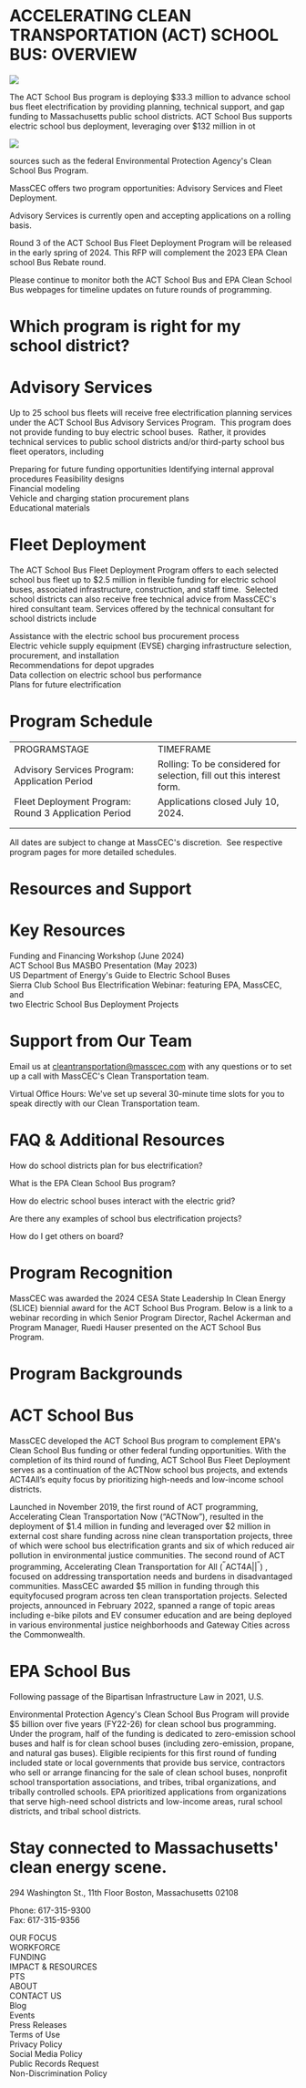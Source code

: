 # ACCELERATING CLEAN TRANSPORTATION (ACT) SCHOOL BUS: OVERVIEW  

![](images/ff41e2a077696d2a62cb13e2627639c7efb56c24d81f33c35edb3d3d0782c789.jpg)  

The ACT School Bus program is deploying $\$33.3$ million to advance school bus fleet electrification by providing planning, technical support, and gap funding to Massachusetts public school districts. ACT School Bus supports electric school bus deployment, leveraging over $\$132$ million in ot  

![](images/97fbfa27b86eaafc7648e708bc7a9b02454b92cc37ba3c08ed1577a96f1e0983.jpg)  

sources such as the federal Environmental Protection Agency's Clean School Bus Program.  

MassCEC offers two program opportunities: Advisory Services and Fleet Deployment.  

Advisory Services is currently open and accepting applications on a rolling basis.  

Round 3 of the ACT School Bus Fleet Deployment Program will be released in the early spring of 2024. This RFP will complement the 2023 EPA Clean school Bus Rebate round.  

Please continue to monitor both the ACT School Bus and EPA Clean School Bus webpages for timeline updates on future rounds of programming.  

# Which program is right for my school district?  

# Advisory Services  

Up to 25 school bus fleets will receive free electrification planning services under the ACT School Bus Advisory Services Program.  This program does not provide funding to buy electric school buses.  Rather, it provides technical services to public school districts and/or third-party school bus fleet operators, including  

Preparing for future funding opportunities Identifying internal approval procedures Feasibility designs   
Financial modeling   
Vehicle and charging station procurement plans   
Educational materials  

# Fleet Deployment  

The ACT School Bus Fleet Deployment Program offers to each selected school bus fleet up to $\$2.5$ million in flexible funding for electric school buses, associated infrastructure, construction, and staff time.  Selected school districts can also receive free technical advice from MassCEC's hired consultant team. Services offered by the technical consultant for school districts include  

Assistance with the electric school bus procurement process   
Electric vehicle supply equipment (EVSE) charging infrastructure selection, procurement, and installation   
Recommendations for depot upgrades   
Data collection on electric school bus performance   
Plans for future electrification  

# Program Schedule  

<html><body><table><tr><td>PROGRAMSTAGE</td><td>TIMEFRAME</td></tr><tr><td>Advisory Services Program: Application Period</td><td>Rolling: To be considered for selection, fill out this interest form.</td></tr><tr><td>Fleet Deployment Program: Round 3 Application Period</td><td>Applications closed July 10, 2024.</td></tr><tr><td></td><td></td></tr><tr><td></td><td></td></tr></table></body></html>  

All dates are subject to change at MassCEC's discretion.  See respective program pages for more detailed schedules.  

# Resources and Support  

# Key Resources  

Funding and Financing Workshop (June 2024)   
ACT School Bus MASBO Presentation (May 2023)   
US Department of Energy's Guide to Electric School Buses   
Sierra Club School Bus Electrification Webinar: featuring EPA, MassCEC, and   
two Electric School Bus Deployment Projects  

# Support from Our Team  

Email us at cleantransportation@masscec.com with any questions or to set up a call with MassCEC's Clean Transportation team.  

Virtual Office Hours: We've set up several 30-minute time slots for you to speak directly with our Clean Transportation team.  

# FAQ & Additional Resources  

How do school districts plan for bus electrification?  

What is the EPA Clean School Bus program?  

How do electric school buses interact with the electric grid?  

Are there any examples of school bus electrification projects?  

How do I get others on board?  

# Program Recognition  

MassCEC was awarded the 2024 CESA State Leadership In Clean Energy (SLICE) biennial award for the ACT School Bus Program. Below is a link to a webinar recording in which Senior Program Director, Rachel Ackerman and Program Manager, Ruedi Hauser presented on the ACT School Bus Program.  

# Program Backgrounds  

# ACT School Bus  

MassCEC developed the ACT School Bus program to complement EPA's Clean School Bus funding or other federal funding opportunities. With the completion of its third round of funding, ACT School Bus Fleet Deployment serves as a continuation of the ACTNow school bus projects, and extends ACT4All’s equity focus by prioritizing high-needs and low-income school districts.  

Launched in November 2019, the first round of ACT programming, Accelerating Clean Transportation Now (“ACTNow”), resulted in the deployment of $\$1.4$ million in funding and leveraged over $\$2$ million in external cost share funding across nine clean transportation projects, three of which were school bus electrification grants and six of which reduced air pollution in environmental justice communities. The second round of ACT programming, Accelerating Clean Transportation for All $\left(^{\prime\prime}\mathsf{A C T}4\mathsf{A}||^{\prime\prime}\right)$ , focused on addressing transportation needs and burdens in disadvantaged communities. MassCEC awarded $\$5$ million in funding through this equityfocused program across ten clean transportation projects. Selected projects, announced in February 2022, spanned a range of topic areas including e-bike pilots and EV consumer education and are being deployed in various environmental justice neighborhoods and Gateway Cities across the Commonwealth.  

# EPA School Bus  

Following passage of the Bipartisan Infrastructure Law in 2021, U.S.  

Environmental Protection Agency's Clean School Bus Program will provide $\$5$ billion over five years (FY22-26) for clean school bus programming. Under the program, half of the funding is dedicated to zero-emission school buses and half is for clean school buses (including zero-emission, propane, and natural gas buses). Eligible recipients for this first round of funding included state or local governments that provide bus service, contractors who sell or arrange financing for the sale of clean school buses, nonprofit school transportation associations, and tribes, tribal organizations, and tribally controlled schools. EPA prioritized applications from organizations that serve high-need school districts and low-income areas, rural school districts, and tribal school districts.  

# Stay connected to Massachusetts' clean energy scene.  

294 Washington St., 11th Floor Boston, Massachusetts 02108  

Phone: 617-315-9300   
Fax: 617-315-9356  

OUR FOCUS   
WORKFORCE   
FUNDING   
IMPACT & RESOURCES   
PTS   
ABOUT   
CONTACT US   
Blog   
Events   
Press Releases   
Terms of Use   
Privacy Policy   
Social Media Policy   
Public Records Request   
Non-Discrimination Policy  